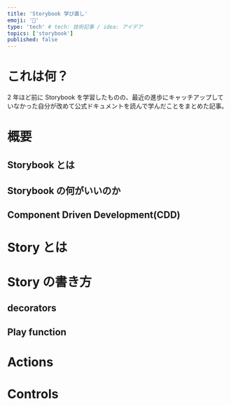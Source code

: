 ```yaml
---
title: 'Storybook 学び直し'
emoji: '🦁'
type: 'tech' # tech: 技術記事 / idea: アイデア
topics: ['storybook']
published: false
---
```


# これは何？

2 年ほど前に Storybook を学習したものの、最近の進歩にキャッチアップしていなかった自分が改めて公式ドキュメントを読んで学んだことをまとめた記事。

# 概要

## Storybook とは

## Storybook の何がいいのか

## Component Driven Development(CDD)

# Story とは

# Story の書き方

## decorators

## Play function

# Actions

# Controls
